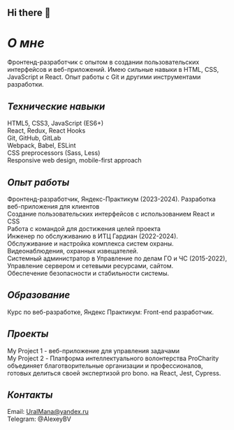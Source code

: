 ## Hi there 👋

***О мне***
================
Фронтенд-разработчик с опытом в создании пользовательских интерфейсов и веб-приложений. Имею сильные навыки в HTML, CSS, JavaScript и React. Опыт работы с Git и другими инструментами разработки.

***Технические навыки***
---
HTML5, CSS3, JavaScript (ES6+)\
React, Redux, React Hooks\
Git, GitHub, GitLab\
Webpack, Babel, ESLint\
CSS preprocessors (Sass, Less)\
Responsive web design, mobile-first approach

***Опыт работы***
----------------
Фронтенд-разработчик, Яндекс-Практикум (2023-2024).
Разработка веб-приложения для клиентов\
Создание пользовательских интерфейсов с использованием React и CSS\
Работа с командой для достижения целей проекта\
Инженер по обслуживанию в ИТЦ Гардиан (2022-2024).\
Обслуживание и настройка комплекса систем охраны. Видеонаблюдения, охранных извещателей.\
Системный администратор в Управление по делам ГО  и ЧС (2015-2022), \
Управление сервером и сетевыми ресурсами, сайтом.\
Обеспечение безопасности и стабильности системы.

***Образование***
---------------
Курс по веб-разработке, Яндекс Практикум: Front-end разработчик.

***Проекты***
-----------
My Project 1 - веб-приложение для управления задачами\
My Project 2 - Платформа интеллектуального волонтерства ProCharity объединяет благотворительные организации и профессионалов, готовых делиться своей экспертизой pro bono. на React, Jest, Cypress.

***Контакты***
------------
Email: UralMana@yandex.ru\
Telegram: @AlexeyBV

<!--
**hubduing/hubduing** is a ✨ _special_ ✨ repository because its `README.md` (this file) appears on your GitHub profile.

Here are some ideas to get you started:

- 🔭 I’m currently working on ...
- 🌱 I’m currently learning ...
- 👯 I’m looking to collaborate on ...
- 🤔 I’m looking for help with ...
- 💬 Ask me about ...
- 📫 How to reach me: ...
- 😄 Pronouns: ...
- ⚡ Fun fact: ...
-->
